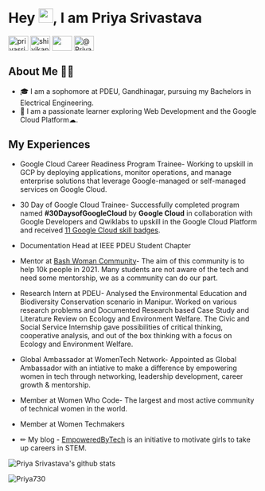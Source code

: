 <h1> Hey <img src="https://github.com/TheDudeThatCode/TheDudeThatCode/blob/master/Assets/Hi.gif" width="29px">, I am Priya Srivastava</h1>

<a href="https://linkedin.com/in/priyasrivastava730" target="blank"><img align="center" src="https://cdn.jsdelivr.net/npm/simple-icons@3.0.1/icons/linkedin.svg" alt="priyasrivastava730" height="30" width="40" /></a>
<a href="https://twitter.com/shivikapriya" target="blank"><img align="center" src="https://cdn.jsdelivr.net/npm/simple-icons@3.0.1/icons/twitter.svg" alt="shivikapriya" height="30" width="40" /></a>
<a href="mailto:@shivikapriya730@gmail.com" target="blank"><img align="center" src="https://cdn.jsdelivr.net/npm/simple-icons@3.0.1/icons/gmail.svg" height="30" width="40" /></a>
<a href="https://dev.to/Priya730" target="blank"><img align="center" src="https://cdn.jsdelivr.net/npm/simple-icons@3.0.1/icons/medium.svg" alt="@Priya730" height="30" width="40" /></a>
<br>

## About Me 👩‍💻

* 🎓 I am a sophomore at PDEU, Gandhinagar, pursuing my Bachelors in Electrical Engineering.</br> 
* 🔭 I am a passionate learner exploring Web Development and the Google Cloud Platform☁.</br>
  
## My Experiences 

* Google Cloud Career Readiness Program Trainee- Working to upskill in GCP by deploying applications, monitor operations, and manage enterprise solutions that leverage Google-managed or self-managed services on Google Cloud. 
* 30 Day of Google Cloud Trainee- Successfully completed program named **#30DaysofGoogleCloud** by **Google Cloud** in collaboration with Google Developers and Qwiklabs to upskill in the Google Cloud Platform and received [11 Google Cloud skill badges](https://google.qwiklabs.com/public_profiles/bab3debc-fccb-48b1-979b-e2c24a4ff646).
* Documentation Head at IEEE PDEU Student Chapter 
* Mentor at [Bash Woman Community](https://github.com/Bash-Woman-Community)- The aim of this community is to help 10k people in 2021. Many students are not aware of the tech and need some mentorship, we as a community can do our part.
* Research Intern at PDEU- Analysed the Environmental Education and Biodiversity Conservation scenario in Manipur. Worked on various research problems and Documented Research based Case Study and Literature Review on Ecology and Environment Welfare. The Civic and Social Service Internship gave possibilities of critical thinking, cooperative analysis, and out of the box thinking with a focus on Ecology and Environment Welfare.
* Global Ambassador at WomenTech Network- Appointed as Global Ambassador with an intiative to make a difference by empowering women in tech through networking, leadership development, career growth & mentorship.
* Member at Women Who Code- The largest and most active community of technical women in the world.
* Member at Women Techmakers 

* ✏ My blog - [EmpoweredByTech](https://empoweredbytech.hashnode.dev/) is an initiative to motivate girls to take up careers in STEM.</br>


![Priya Srivastava's github stats](https://github-readme-stats.vercel.app/api?username=Priya730&show_icons=true&theme=radical)

<p align="left"> <img src="https://komarev.com/ghpvc/?username=Priya730label=Profile%20views&color=0e75b6&style=flat" alt="Priya730" /> </p>
